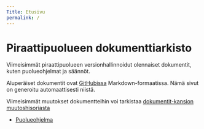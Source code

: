 ```yaml
---
Title: Etusivu
permalink: /
---
```


# Piraattipuolueen dokumenttiarkisto

Viimeisimmät piraattipuolueen versionhallinnoidut olennaiset dokumentit, kuten
puolueohjelmat ja säännöt.

Aluperäiset dokumentit ovat
[GitHubissa](https://github.com/piraattipuolue/piraattipuolue.github.io)
Markdown-formaatissa. Nämä sivut on generoitu automaattisesti niistä.

Viimeisimmät muutokset dokumentteihin voi tarkistaa
[dokumentit-kansion muutoshisoriasta](https://github.com/piraattipuolue/piraattipuolue.github.io/commits/master/dokumentit)

* [Puolueohjelma](/puolueohjelma)
